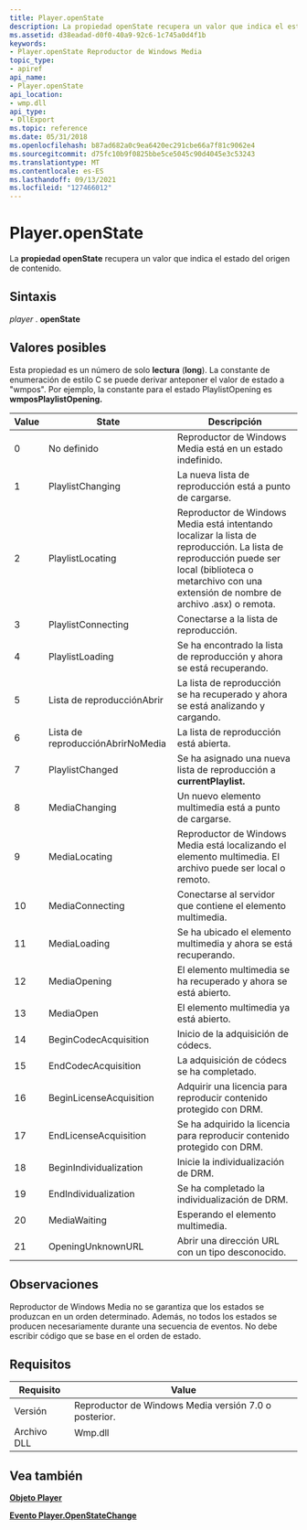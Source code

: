 ```yaml
---
title: Player.openState
description: La propiedad openState recupera un valor que indica el estado del origen de contenido.
ms.assetid: d38eadad-d0f0-40a9-92c6-1c745a0d4f1b
keywords:
- Player.openState Reproductor de Windows Media
topic_type:
- apiref
api_name:
- Player.openState
api_location:
- wmp.dll
api_type:
- DllExport
ms.topic: reference
ms.date: 05/31/2018
ms.openlocfilehash: b87ad682a0c9ea6420ec291cbe66a7f81c9062e4
ms.sourcegitcommit: d75fc10b9f0825bbe5ce5045c90d4045e3c53243
ms.translationtype: MT
ms.contentlocale: es-ES
ms.lasthandoff: 09/13/2021
ms.locfileid: "127466012"
---
```

# <a name="playeropenstate"></a>Player.openState

La **propiedad openState** recupera un valor que indica el estado del origen de contenido.

## <a name="syntax"></a>Sintaxis

*player* . **openState**

## <a name="possible-values"></a>Valores posibles

Esta propiedad es un número de solo **lectura** (**long**). La constante de enumeración de estilo C se puede derivar anteponer el valor de estado a "wmpos". Por ejemplo, la constante para el estado PlaylistOpening es **wmposPlaylistOpening.**



| Value | State                   | Descripción                                                                                                                                            |
|-------|-------------------------|--------------------------------------------------------------------------------------------------------------------------------------------------------|
| 0     | No definido               | Reproductor de Windows Media está en un estado indefinido.                                                                                                         |
| 1     | PlaylistChanging        | La nueva lista de reproducción está a punto de cargarse.                                                                                                                    |
| 2     | PlaylistLocating        | Reproductor de Windows Media está intentando localizar la lista de reproducción. La lista de reproducción puede ser local (biblioteca o metarchivo con una extensión de nombre de archivo .asx) o remota. |
| 3     | PlaylistConnecting      | Conectarse a la lista de reproducción.                                                                                                                            |
| 4     | PlaylistLoading         | Se ha encontrado la lista de reproducción y ahora se está recuperando.                                                                                                    |
| 5     | Lista de reproducciónAbrir         | La lista de reproducción se ha recuperado y ahora se está analizando y cargando.                                                                                        |
| 6     | Lista de reproducciónAbrirNoMedia     | La lista de reproducción está abierta.                                                                                                                                      |
| 7     | PlaylistChanged         | Se ha asignado una nueva lista de reproducción a **currentPlaylist.**                                                                                               |
| 8     | MediaChanging           | Un nuevo elemento multimedia está a punto de cargarse.                                                                                                                |
| 9     | MediaLocating           | Reproductor de Windows Media está localizando el elemento multimedia. El archivo puede ser local o remoto.                                                                      |
| 10    | MediaConnecting         | Conectarse al servidor que contiene el elemento multimedia.                                                                                                    |
| 11    | MediaLoading            | Se ha ubicado el elemento multimedia y ahora se está recuperando.                                                                                                |
| 12    | MediaOpening            | El elemento multimedia se ha recuperado y ahora se está abierto.                                                                                                 |
| 13    | MediaOpen               | El elemento multimedia ya está abierto.                                                                                                                                |
| 14    | BeginCodecAcquisition   | Inicio de la adquisición de códecs.                                                                                                                            |
| 15    | EndCodecAcquisition     | La adquisición de códecs se ha completado.                                                                                                                         |
| 16    | BeginLicenseAcquisition | Adquirir una licencia para reproducir contenido protegido con DRM.                                                                                                     |
| 17    | EndLicenseAcquisition   | Se ha adquirido la licencia para reproducir contenido protegido con DRM.                                                                                               |
| 18    | BeginIndividualization  | Inicie la individualización de DRM.                                                                                                                           |
| 19    | EndIndividualization    | Se ha completado la individualización de DRM.                                                                                                              |
| 20    | MediaWaiting            | Esperando el elemento multimedia.                                                                                                                                |
| 21    | OpeningUnknownURL       | Abrir una dirección URL con un tipo desconocido.                                                                                                                    |



 

## <a name="remarks"></a>Observaciones

Reproductor de Windows Media no se garantiza que los estados se produzcan en un orden determinado. Además, no todos los estados se producen necesariamente durante una secuencia de eventos. No debe escribir código que se base en el orden de estado.

## <a name="requirements"></a>Requisitos



| Requisito | Value |
|--------------------|------------------------------------------------------------------------------------|
| Versión<br/> | Reproductor de Windows Media versión 7.0 o posterior.<br/>                              |
| Archivo DLL<br/>     | <dl> <dt>Wmp.dll</dt> </dl> |



## <a name="see-also"></a>Vea también

<dl> <dt>

[**Objeto Player**](player-object.md)
</dt> <dt>

[**Evento Player.OpenStateChange**](player-player-openstatechange.md)
</dt> </dl>

 

 






